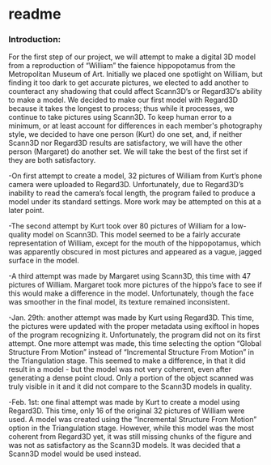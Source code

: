 # readme

### Introduction:

For the first step of our project, we will attempt to make a digital 3D model from a reproduction of “William” the faience hippopotamus from the Metropolitan Museum of Art. Initially we placed one spotlight on William, but finding it too dark to get accurate pictures, we elected to add another to counteract any shadowing that could affect Scann3D’s or Regard3D’s ability to make a model. We decided to make our first model with Regard3D because it takes the longest to process; thus while it processes, we continue to take pictures using Scann3D. To keep human error to a minimum, or at least account for differences in each member's photography style, we decided to have one person (Kurt) do one set, and, if neither Scann3D nor Regard3D results are satisfactory, we will have the other person (Margaret) do another set. We will take the best of the first set if they are both satisfactory.

-On first attempt to create a model, 32 pictures of William from Kurt’s phone camera were uploaded to Regard3D. Unfortunately, due to Regard3D’s inability to read the camera’s focal length, the program failed to produce a model under its standard settings. More work may be attempted on this at a later point.

-The second attempt by Kurt took over 80 pictures of William for a low-quality model on Scann3D. This model seemed to be a fairly accurate representation of William, except for the mouth of the hippopotamus, which was apparently obscured in most pictures and appeared as a vague, jagged surface in the model.

-A third attempt was made by Margaret using Scann3D, this time with 47 pictures of William. Margaret took more pictures of the hippo’s face to see if this would make a difference in the model. Unfortunately, though the face was smoother in the final model, its texture remained inconsistent.

-Jan. 29th: another attempt was made by Kurt using Regard3D. This time, the pictures were updated with the proper metadata using exiftool in hopes of the program recognizing it. Unfortunately, the program did not on its first attempt. One more attempt was made, this time selecting the option “Global Structure From Motion” instead of “Incremental Structure From Motion” in the Triangulation stage. This seemed to make a difference, in that it did result in a model - but the model was not very coherent, even after generating a dense point cloud. Only a portion of the object scanned was truly visible in it and it did not compare to the Scann3D models in quality.

-Feb. 1st: one final attempt was made by Kurt to create a model using Regard3D. This time, only 16 of the original 32 pictures of William were used. A model was created using the “Incremental Structure From Motion” option in the Triangulation stage. However, while this model was the most coherent from Regard3D yet, it was still missing chunks of the figure and was not as satisfactory as the Scann3D models. It was decided that a Scann3D model would be used instead.
